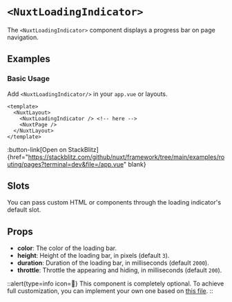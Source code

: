 # `<NuxtLoadingIndicator>`

The `<NuxtLoadingIndicator>` component displays a progress bar on page navigation.

## Examples

### Basic Usage

Add `<NuxtLoadingIndicator/>` in your `app.vue` or layouts.

```vue [app.vue]
<template>
  <NuxtLayout>
    <NuxtLoadingIndicator /> <!-- here -->
    <NuxtPage />
  </NuxtLayout>
</template>
```

:button-link[Open on StackBlitz]{href="https://stackblitz.com/github/nuxt/framework/tree/main/examples/routing/pages?terminal=dev&file=/app.vue" blank}

## Slots
You can pass custom HTML or components through the loading indicator's default slot.

## Props

- **color**: The color of the loading bar.
- **height**: Height of the loading bar, in pixels (default `3`).
- **duration**: Duration of the loading bar, in milliseconds (default `2000`).
- **throttle**: Throttle the appearing and hiding, in milliseconds (default `200`).

::alert{type=info icon=🔎}
This component is completely optional. To achieve full customization, you can implement your own one based on [this file](https://github.com/nuxt/framework/blob/main/packages/nuxt/src/app/components/nuxt-loading-indicator.ts).
::

